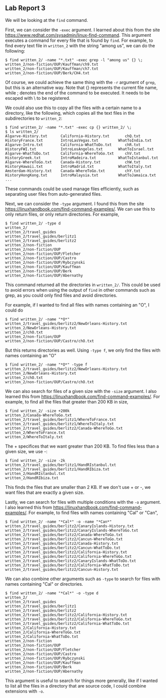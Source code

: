## Lab Report 3

We will be looking at the `find` command. 

First, we can consider the `-exec` argument. I learned about this from the site https://www.redhat.com/sysadmin/linux-find-command. This argument executes a command for every file that is found by `find`. For example, to find every text file in `written_2` with the string "among us", we can do the following:
```
$ find written_2/ -name "*.txt" -exec grep -l "among us" {} \;
written_2/non-fiction/OUP/Kauffman/ch9.txt
written_2/non-fiction/OUP/Kauffman/ch7.txt
written_2/non-fiction/OUP/Berk/CH4.txt
```
Of course, we could achieve the same thing with the `-r` argument of `grep`, but this is an alternative way. Note that {} represents the current file name, while ; denotes the end of the command to be executed. It needs to be escaped with \ to be registered. 

We could also use this to copy all the files with a certain name to a directory, like the following, which copies all the text files in the subdirectories to `written_2`: 
```
$ find written_2/ -name "*.txt" -exec cp {} written_2/ \;
$ ls written_2/
Algarve-History.txt      California-History.txt       chQ.txt                   HistoryFrance.txt        IntroLasVegas.txt         WhatToIndia.txt
Algarve-Intro.txt        California-WhatToDo.txt      chR.txt                   HistoryFWI.txt           IntroLosAngeles.txt       WhatToIsrael.txt
Algarve-WhatToDo.txt     California-WhereToGo.txt     chV.txt                   HistoryGreek.txt         IntroMadeira.txt          WhatToIstanbul.txt
Algarve-WhereToGo.txt    Canada-History.txt           chW.txt                   HistoryHawaii.txt        IntroMadrid.txt           WhatToItaly.txt
Amsterdam-History.txt    Canada-WhereToGo.txt         chY.txt                   HistoryHongKong.txt      IntroMalaysia.txt         WhatToJamaica.txt
...
```
These commands could be used manage files efficiently, such as separating user files from auto-generated files. 

Next, we can consider the `-type` argument. I found this from the site https://linuxhandbook.com/find-command-examples/. We can use this to only return files, or only return directories. For example, 
```
$ find written_2/ -type d
written_2/
written_2/travel_guides
written_2/travel_guides/berlitz1
written_2/travel_guides/berlitz2
written_2/non-fiction
written_2/non-fiction/OUP
written_2/non-fiction/OUP/Fletcher
written_2/non-fiction/OUP/Castro
written_2/non-fiction/OUP/Rybczynski
written_2/non-fiction/OUP/Kauffman
written_2/non-fiction/OUP/Berk
written_2/non-fiction/OUP/Abernathy
```
This command returned all the directories in `written_2/`. This could be used to avoid errors when using the output of `find` in other commands such as grep, as you could only find files and avoid directories.

For example, if I wanted to find all files with names containing an "O", I could do 
```
$ find written_2/ -name "*O*"
written_2/travel_guides/berlitz2/NewOrleans-History.txt
written_2/NewOrleans-History.txt
written_2/chO.txt
written_2/non-fiction/OUP
written_2/non-fiction/OUP/Castro/chO.txt
```

But this returns directories as well. Using `-type f`, we only find the files with names containing an "O"
```
$ find written_2/ -name "*O*" -type f
written_2/travel_guides/berlitz2/NewOrleans-History.txt
written_2/NewOrleans-History.txt
written_2/chO.txt
written_2/non-fiction/OUP/Castro/chO.txt
```

We can also search for files of a given size with the `-size` argument. I also learned this from https://linuxhandbook.com/find-command-examples/. For example, to find all the files that greater than 200 KB in size,
```
$ find written_2/ -size +200k
written_2/Canada-WhereToGo.txt
written_2/travel_guides/berlitz1/WhereToFrance.txt
written_2/travel_guides/berlitz1/WhereToItaly.txt
written_2/travel_guides/berlitz2/Canada-WhereToGo.txt
written_2/WhereToFrance.txt
written_2/WhereToItaly.txt
```
The + specifices that we want greater than 200 KB. To find files less than a given size, we use -:
```
$ find written_2/ -size -2k
written_2/travel_guides/berlitz1/HandRIstanbul.txt
written_2/travel_guides/berlitz1/HandRIbiza.txt
written_2/HandRIstanbul.txt
written_2/HandRIbiza.txt
```

This finds the files that are smaller than 2 KB. If we don't use + or -, we want files that are exactly a given size.

Lastly, we can search for files with multiple conditions with the `-o` argument. I also learned this from https://linuxhandbook.com/find-command-examples/. For example, to find files with names containing "Cal" or "Can",
```
$ find written_2/ -name "*Cal*" -o -name "*Can*"
written_2/travel_guides/berlitz2/CanaryIslands-History.txt
written_2/travel_guides/berlitz2/CanaryIslands-WhereToGo.txt
written_2/travel_guides/berlitz2/Canada-WhereToGo.txt
written_2/travel_guides/berlitz2/Cancun-WhereToGo.txt
written_2/travel_guides/berlitz2/Canada-History.txt
written_2/travel_guides/berlitz2/Cancun-WhatToDo.txt
written_2/travel_guides/berlitz2/California-History.txt
written_2/travel_guides/berlitz2/California-WhereToGo.txt
written_2/travel_guides/berlitz2/CanaryIslands-WhatToDo.txt
written_2/travel_guides/berlitz2/California-WhatToDo.txt
written_2/travel_guides/berlitz2/Cancun-History.txt
```
We can also combine other arguments such as `-type` to search for files with names containing "Cal" or directories.
```
$ find written_2/ -name "*Cal*" -o -type d
written_2/
written_2/travel_guides
written_2/travel_guides/berlitz1
written_2/travel_guides/berlitz2
written_2/travel_guides/berlitz2/California-History.txt
written_2/travel_guides/berlitz2/California-WhereToGo.txt
written_2/travel_guides/berlitz2/California-WhatToDo.txt
written_2/California-History.txt
written_2/California-WhereToGo.txt
written_2/California-WhatToDo.txt
written_2/non-fiction
written_2/non-fiction/OUP
written_2/non-fiction/OUP/Fletcher
written_2/non-fiction/OUP/Castro
written_2/non-fiction/OUP/Rybczynski
written_2/non-fiction/OUP/Kauffman
written_2/non-fiction/OUP/Berk
written_2/non-fiction/OUP/Abernathy
```

This argument is useful to search for things more generally, like if I wanted to list all the files in a directory that are source code, I could combine extensions with `-o`. 




